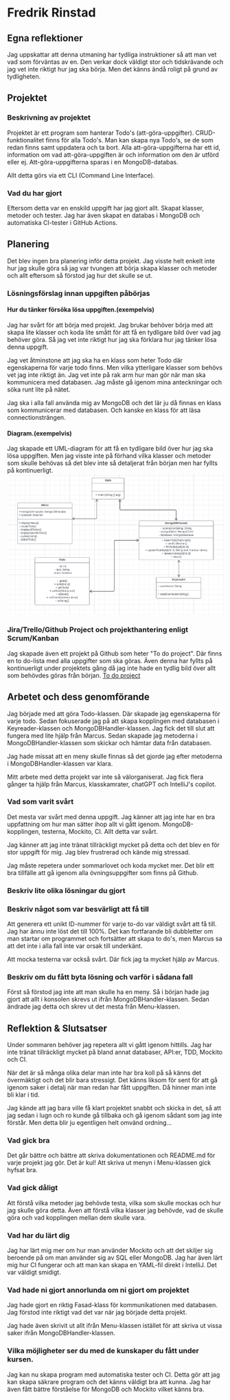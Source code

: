 # Fredrik Rinstad

## Egna reflektioner
Jag uppskattar att denna utmaning har tydliga instruktioner så att man vet vad som förväntas av en.
Den verkar dock väldigt stor och tidskrävande och jag vet inte riktigt hur jag ska börja. Men det känns ändå roligt på grund av tydligheten.

## Projektet

### Beskrivning av projektet
Projektet är ett program som hanterar Todo's (att-göra-uppgifter).
CRUD-funktionalitet finns för alla Todo's. Man kan skapa nya Todo's, se de som redan finns samt uppdatera och ta bort.
Alla att-göra-uppgifterna har ett id, information om vad att-göra-uppgiften är och information om den är utförd eller ej. 
Att-göra-uppgifterna sparas i en MongoDB-databas.

Allt detta görs via ett CLI (Command Line Interface).

### Vad du har gjort
Eftersom detta var en enskild uppgift har jag gjort allt. Skapat klasser, metoder och tester. 
Jag har även skapat en databas i MongoDB och automatiska CI-tester i GitHub Actions.

## Planering
Det blev ingen bra planering inför detta projekt. 
Jag visste helt enkelt inte hur jag skulle göra så jag var tvungen att börja skapa klasser och metoder och allt eftersom så förstod jag hur det skulle se ut.

### Lösningsförslag innan uppgiften påbörjas

#### Hur du tänker försöka lösa uppgiften.(exempelvis)
Jag har svårt för att börja med projekt. Jag brukar behöver börja med att skapa lite klasser och koda lite smått för att
få en tydligare bild över vad jag behöver göra. Så jag vet inte riktigt hur jag ska förklara hur jag tänker lösa denna uppgift.

Jag vet åtminstone att jag ska ha en klass som heter Todo där egenskaperna för varje todo finns.
Men vilka ytterligare klasser som behövs vet jag inte riktigt än. Jag vet inte på rak arm hur man gör när man ska kommunicera med databasen.
Jag måste gå igenom mina anteckningar och söka runt lite på nätet.

Jag ska i alla fall använda mig av MongoDB och det lär ju då finnas en klass som kommunicerar med databasen.
Och kanske en klass för att läsa connectionsträngen.

#### Diagram.(exempelvis)
Jag skapade ett UML-diagram för att få en tydligare bild över hur jag ska lösa uppgiften. 
Men jag visste inte på förhand vilka klasser och metoder som skulle behövas så det blev inte så detaljerat från början men har fyllts på kontinuerligt.
![img.png](img.png)

### Jira/Trello/Github Project och projekthantering enligt Scrum/Kanban
Jag skapade även ett projekt på Github som heter "To do project". Där finns en to do-lista med alla uppgifter som ska göras.
Även denna har fyllts på kontinuerligt under projektets gång då jag inte hade en tydlig bild över allt som behövdes göras från början.
[To do project](https://github.com/orgs/Campus-Molndal-JIN23/projects/60)

## Arbetet och dess genomförande
Jag började med att göra Todo-klassen. Där skapade jag egenskaperna för varje todo.
Sedan fokuserade jag på att skapa kopplingen med databasen i Keyreader-klassen och MongoDBHandler-klassen. 
Jag fick det till slut att fungera med lite hjälp från Marcus.
Sedan skapade jag metoderna i MongoDBHandler-klassen som skickar och hämtar data från databasen.

Jag hade missat att en meny skulle finnas så det gjorde jag efter metoderna i MongoDBHandler-klassen var klara.

Mitt arbete med detta projekt var inte så välorganiserat. 
Jag fick flera gånger ta hjälp från Marcus, klasskamrater, chatGPT och IntelliJ's copilot.

### Vad som varit svårt
Det mesta var svårt med denna uppgift. Jag känner att jag inte har en bra uppfattning om hur man sätter ihop allt vi gått igenom.
MongoDB-kopplingen, testerna, Mockito, CI. Allt detta var svårt.

Jag känner att jag inte tränat tillräckligt mycket på detta och det blev en för stor uppgift för mig.
Jag blev frustrerad och kände mig stressad.

Jag måste repetera under sommarlovet och koda mycket mer.
Det blir ett bra tillfälle att gå igenom alla övningsuppgifter som finns på Github.

### Beskriv lite olika lösningar du gjort


### Beskriv något som var besvärligt att få till
Att generera ett unikt ID-nummer för varje to-do var väldigt svårt att få till. Jag har ännu inte löst det till 100%.
Det kan fortfarande bli dubbletter om man startar om programmet och fortsätter att skapa to do's, men Marcus sa att det inte i alla fall inte var orsak till underkänt.

Att mocka testerna var också svårt. Där fick jag ta mycket hjälp av Marcus.

### Beskriv om du fått byta lösning och varför i sådana fall
Först så förstod jag inte att man skulle ha en meny. 
Så i början hade jag gjort att allt i konsolen skrevs ut ifrån MongoDBHandler-klassen.
Sedan ändrade jag detta och skrev ut det mesta från Menu-klassen.

## Reflektion & Slutsatser
Under sommaren behöver jag repetera allt vi gått igenom hittills.
Jag har inte tränat tillräckligt mycket på bland annat databaser, API:er, TDD, Mockito och CI.

När det är så många olika delar man inte har bra koll på så känns det övermäktigt och det blir bara stressigt.
Det känns liksom för sent för att gå igenom saker i detalj när man redan har fått uppgiften. 
Då hinner man inte bli klar i tid.

Jag kände att jag bara ville få klart projektet snabbt och skicka in det, så att jag sedan i lugn och ro kunde gå tillbaka och gå igenom sådant som jag inte förstår.
Men detta blir ju egentligen helt omvänd ordning...

### Vad gick bra
Det går bättre och bättre att skriva dokumentationen och README.md för varje projekt jag gör.
Det är kul!
Att skriva ut menyn i Menu-klassen gick hyfsat bra.

### Vad gick dåligt
Att förstå vilka metoder jag behövde testa, vilka som skulle mockas och hur jag skulle göra detta.
Även att förstå vilka klasser jag behövde, vad de skulle göra och vad kopplingen mellan dem skulle vara.

### Vad har du lärt dig
Jag har lärt mig mer om hur man använder Mockito och att det skiljer sig beroende på om man använder sig av SQL eller MongoDB.
Jag har även lärt mig hur CI fungerar och att man kan skapa en YAML-fil direkt i IntelliJ. Det var väldigt smidigt.

### Vad hade ni gjort annorlunda om ni gjort om projektet
Jag hade gjort en riktig Fasad-klass för kommunikationen med databasen. 
Jag förstod inte riktigt vad det var när jag började detta projekt. 

Jag hade även skrivit ut allt ifrån Menu-klassen istället för att skriva ut vissa saker ifrån MongoDBHandler-klassen.

### Vilka möjligheter ser du med de kunskaper du fått under kursen.
Jag kan nu skapa program med automatiska tester och CI. Detta gör att jag kan skapa säkrare program och det känns väldigt bra att kunna.
Jag har även fått bättre förståelse för MongoDB och Mockito vilket känns bra.